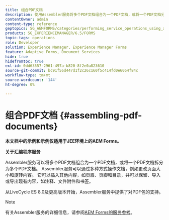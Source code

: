```yaml
---
title: 组合PDF文档
description: 使用Assembler服务将多个PDF文档组合为一个PDF文档，或将一个PDF文档分解为多个PDF文档。
contentOwner: admin
content-type: reference
geptopics: SG_AEMFORMS/categories/performing_service_operations_using_apis
products: SG_EXPERIENCEMANAGER/6.5/FORMS
topic-tags: operations
role: Developer
solution: Experience Manager, Experience Manager Forms
feature: Adaptive Forms, Document Services
hide: true
hidefromtoc: true
exl-id: 0dd63557-2961-497a-b820-8f2e0a823610
source-git-commit: bc91f56d447d1f2c26c160f5c414fd0e6054f84c
workflow-type: tm+mt
source-wordcount: '144'
ht-degree: 0%

---
```


# 组合PDF文档 {#assembling-pdf-documents}

**本文档中的示例和示例仅适用于JEE环境上的AEM Forms。**

**关于汇编程序服务**

Assembler服务可以将多个PDF文档组合为一个PDF文档，或将一个PDF文档拆分为多个PDF文档。 Assembler服务可以通过多种方式操作文档，例如更改页面大小和旋转内容。 它可以插入其他内容，如页眉、页脚和目录，并可以保留、导入或导出现有内容，如注释、文件附件和书签。

从LiveCycle ES 8.0及更高版本开始，Assembler服务中提供了对PDF包的支持。

>[!NOTE]
>
>有关Assembler服务的详细信息，请参阅[AEM Forms的服务参考](https://www.adobe.com/go/learn_aemforms_services_63)。
